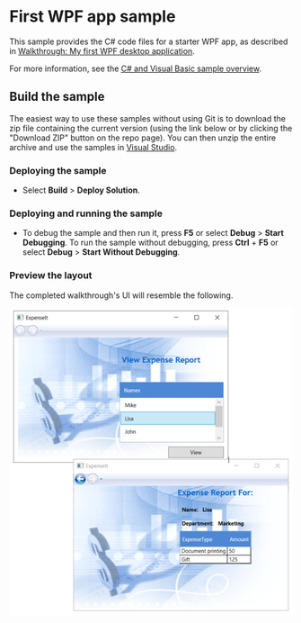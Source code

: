 # First WPF app sample

This sample provides the C# code files for a starter WPF app, as described in [Walkthrough: My first WPF desktop application](https://docs.microsoft.com/dotnet/framework/wpf/getting-started/walkthrough-my-first-wpf-desktop-application).

For more information, see the [C# and Visual Basic sample overview](../README.md).

## Build the sample

The easiest way to use these samples without using Git is to download the zip file containing the current version (using the link below or by clicking the "Download ZIP" button on the repo page). You can then unzip the entire archive and use the samples in [Visual Studio](https://www.visualstudio.com/wpf-vs).

### Deploying the sample

- Select **Build** > **Deploy Solution**. 

### Deploying and running the sample

- To debug the sample and then run it, press **F5** or select **Debug** > **Start Debugging**. To run the sample without debugging, press **Ctrl** + **F5** or select **Debug** > **Start Without Debugging**. 

### Preview the layout

The completed walkthrough's UI will resemble the following.

![First WPF app sample UI](../Walkthrough-finished-UI-example.png)

